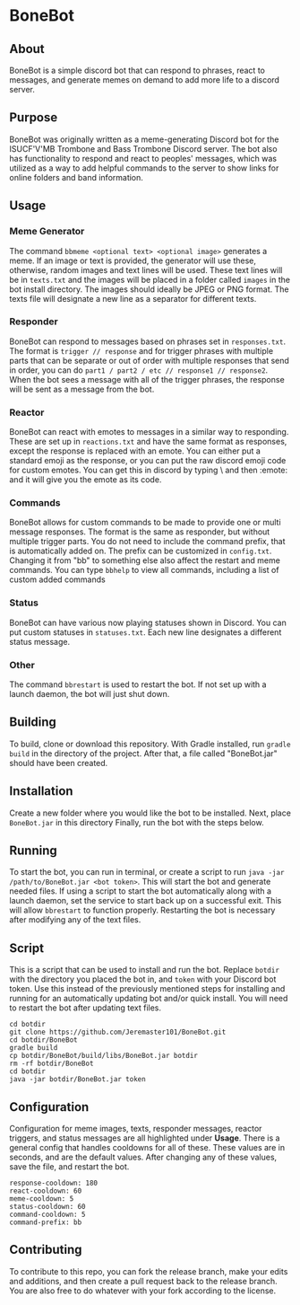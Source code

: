 # BoneBot

## About
BoneBot is a simple discord bot that can respond to phrases, react to messages, and generate memes on demand to add more life to a discord server.

## Purpose
BoneBot was originally written as a meme-generating Discord bot for the ISUCF'V'MB Trombone and Bass Trombone Discord server. The bot also has functionality to respond and react to peoples' messages, which was utilized as a way to add helpful commands to the server to show links for online folders and band information.

## Usage

### Meme Generator
The command `bbmeme <optional text> <optional image>` generates a meme. If an image or text is provided, the generator will use these, otherwise, random images and text lines will be used. These text lines will be in `texts.txt` and the images will be placed in a folder called `images` in the bot install directory. The images should ideally be JPEG or PNG format. The texts file will designate a new line as a separator for different texts.

### Responder
BoneBot can respond to messages based on phrases set in `responses.txt`. The format is `trigger // response` and for trigger phrases with multiple parts that can be separate or out of order with multiple responses that send in order, you can do `part1 / part2 / etc // response1 // response2`. When the bot sees a message with all of the trigger phrases, the response will be sent as a message from the bot.

### Reactor
BoneBot can react with emotes to messages in a similar way to responding. These are set up in `reactions.txt` and have the same format as responses, except the response is replaced with an emote. You can either put a standard emoji as the response, or you can put the raw discord emoji code for custom emotes. You can get this in discord by typing \ and then :emote: and it will give you the emote as its code.

### Commands
BoneBot allows for custom commands to be made to provide one or multi message responses. The format is the same as responder, but without multiple trigger parts. You do not need to include the command prefix, that is automatically added on. The prefix can be customized in `config.txt`. Changing it from "bb" to something else also affect the restart and meme commands. You can type `bbhelp` to view all commands, including a list of custom added commands

### Status
BoneBot can have various now playing statuses shown in Discord. You can put custom statuses in `statuses.txt`. Each new line designates a different status message.

### Other
The command `bbrestart` is used to restart the bot. If not set up with a launch daemon, the bot will just shut down.

## Building
To build, clone or download this repository. With Gradle installed, run `gradle build` in the directory of the project. After that, a file called "BoneBot.jar" should have been created.

## Installation
Create a new folder where you would like the bot to be installed. Next, place `BoneBot.jar` in this directory Finally, run the bot with the steps below.

## Running
To start the bot, you can run in terminal, or create a script to run `java -jar /path/to/BoneBot.jar <bot token>`. This will start the bot and generate needed files. If using a script to start the bot automatically along with a launch daemon, set the service to start back up on a successful exit. This will allow `bbrestart` to function properly. Restarting the bot is necessary after modifying any of the text files.

## Script
This is a script that can be used to install and run the bot. Replace `botdir` with the directory you placed the bot in, and `token` with your Discord bot token. Use this instead of the previously mentioned steps for installing and running for an automatically updating bot and/or quick install. You will need to restart the bot after updating text files.
```
cd botdir
git clone https://github.com/Jeremaster101/BoneBot.git
cd botdir/BoneBot
gradle build
cp botdir/BoneBot/build/libs/BoneBot.jar botdir
rm -rf botdir/BoneBot
cd botdir
java -jar botdir/BoneBot.jar token
```

## Configuration
Configuration for meme images, texts, responder messages, reactor triggers, and status messages are all highlighted under **Usage**. There is a general config that handles cooldowns for all of these. These values are in seconds, and are the default values. After changing any of these values, save the file, and restart the bot.
```
response-cooldown: 180
react-cooldown: 60
meme-cooldown: 5
status-cooldown: 60
command-cooldown: 5
command-prefix: bb
```

## Contributing
To contribute to this repo, you can fork the release branch, make your edits and additions, and then create a pull request back to the release branch. You are also free to do whatever with your fork according to the license.